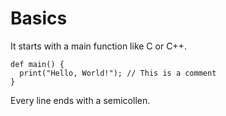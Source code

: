 # Basics

It starts with a main function like C or C++.

```
def main() {
  print("Hello, World!"); // This is a comment
}
```

Every line ends with a semicollen.

